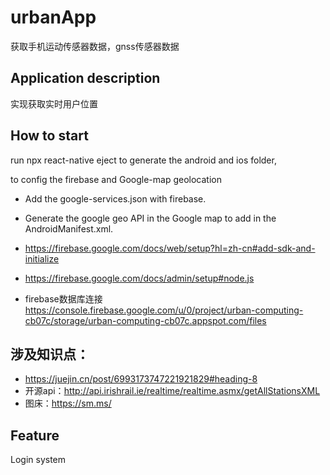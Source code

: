 # urbanApp
获取手机运动传感器数据，gnss传感器数据

## Application description
实现获取实时用户位置

## How to start
run npx react-native eject to generate the android and ios folder,

to config the firebase and Google-map geolocation

- Add the google-services.json with firebase.

- Generate the google geo API in the Google map to add in the AndroidManifest.xml.

- https://firebase.google.com/docs/web/setup?hl=zh-cn#add-sdk-and-initialize

- https://firebase.google.com/docs/admin/setup#node.js

- firebase数据库连接 https://console.firebase.google.com/u/0/project/urban-computing-cb07c/storage/urban-computing-cb07c.appspot.com/files

## 涉及知识点：
- https://juejin.cn/post/6993173747221921829#heading-8
- 开源api：http://api.irishrail.ie/realtime/realtime.asmx/getAllStationsXML
- 图床：https://sm.ms/

## Feature
Login system
